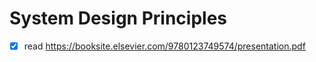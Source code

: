 # System Design Principles

* [x] read https://booksite.elsevier.com/9780123749574/presentation.pdf
